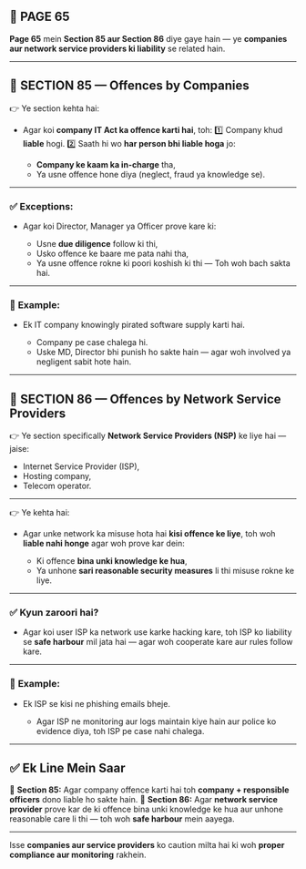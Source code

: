 ## 📄 **PAGE 65**

**Page 65** mein **Section 85 aur Section 86** diye gaye hain — ye **companies aur network service providers ki liability** se related hain.

---

## 🔹 **SECTION 85 — Offences by Companies**

👉 Ye section kehta hai:

* Agar koi **company IT Act ka offence karti hai**, toh:
  1️⃣ Company khud **liable** hogi.
  2️⃣ Saath hi wo **har person bhi liable hoga** jo:

  * **Company ke kaam ka in-charge** tha,
  * Ya usne offence hone diya (neglect, fraud ya knowledge se).

---

### ✅ **Exceptions:**

* Agar koi Director, Manager ya Officer prove kare ki:

  * Usne **due diligence** follow ki thi,
  * Usko offence ke baare me pata nahi tha,
  * Ya usne offence rokne ki poori koshish ki thi —
    Toh woh bach sakta hai.

---

### 🧩 **Example:**

* Ek IT company knowingly pirated software supply karti hai.

  * Company pe case chalega hi.
  * Uske MD, Director bhi punish ho sakte hain — agar woh involved ya negligent sabit hote hain.

---

## 🔹 **SECTION 86 — Offences by Network Service Providers**

👉 Ye section specifically **Network Service Providers (NSP)** ke liye hai — jaise:

* Internet Service Provider (ISP),
* Hosting company,
* Telecom operator.

---

👉 Ye kehta hai:

* Agar unke network ka misuse hota hai **kisi offence ke liye**,
  toh woh **liable nahi honge** agar woh prove kar dein:

  * Ki offence **bina unki knowledge ke hua**,
  * Ya unhone **sari reasonable security measures** li thi misuse rokne ke liye.

---

### ✅ **Kyun zaroori hai?**

* Agar koi user ISP ka network use karke hacking kare, toh ISP ko liability se **safe harbour** mil jata hai — agar woh cooperate kare aur rules follow kare.

---

### 🧩 **Example:**

* Ek ISP se kisi ne phishing emails bheje.

  * Agar ISP ne monitoring aur logs maintain kiye hain aur police ko evidence diya, toh ISP pe case nahi chalega.

---

## ✅ **Ek Line Mein Saar**

📌 **Section 85:** Agar company offence karti hai toh **company + responsible officers** dono liable ho sakte hain.
📌 **Section 86:** Agar **network service provider** prove kar de ki offence bina unki knowledge ke hua aur unhone reasonable care li thi — toh woh **safe harbour** mein aayega.

---

Isse **companies aur service providers** ko caution milta hai ki woh **proper compliance aur monitoring** rakhein.
